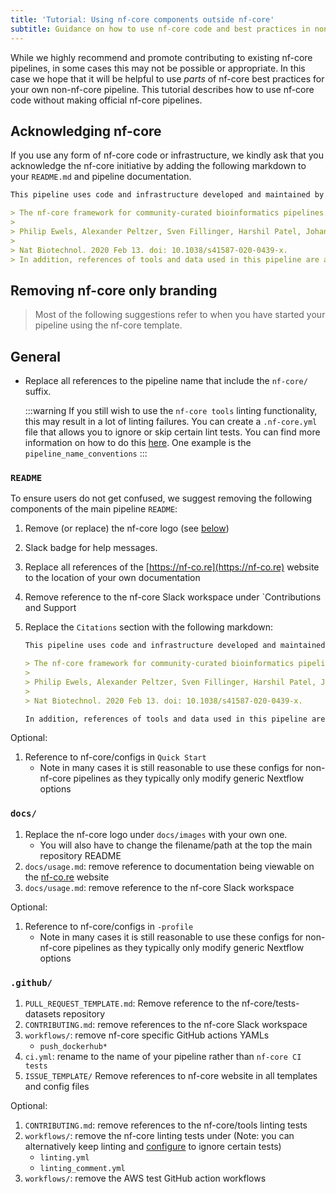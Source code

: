 ```yaml
---
title: 'Tutorial: Using nf-core components outside nf-core'
subtitle: Guidance on how to use nf-core code and best practices in non-nf-core pipelines.
---
```


While we highly recommend and promote contributing to existing nf-core pipelines, in some cases this may not be possible or appropriate. In this case we hope that it will be helpful to use _parts_ of nf-core best practices for your own non-nf-core pipeline. This tutorial describes how to use nf-core code without making official nf-core pipelines.

## Acknowledging nf-core

If you use any form of nf-core code or infrastructure, we kindly ask that you acknowledge the nf-core initiative by adding the following markdown to your `README.md` and pipeline documentation.

```markdown
This pipeline uses code and infrastructure developed and maintained by the [nf-core](https://nf-co.re) community, reused here under the [MIT license](https://github.com/nf-core/tools/blob/master/LICENSE).

> The nf-core framework for community-curated bioinformatics pipelines.
>
> Philip Ewels, Alexander Peltzer, Sven Fillinger, Harshil Patel, Johannes Alneberg, Andreas Wilm, Maxime Ulysse Garcia, Paolo Di Tommaso & Sven Nahnsen.
>
> Nat Biotechnol. 2020 Feb 13. doi: 10.1038/s41587-020-0439-x.
> In addition, references of tools and data used in this pipeline are as follows:
```

## Removing nf-core only branding

> Most of the following suggestions refer to when you have started your pipeline using the nf-core template.

## General

- Replace all references to the pipeline name that include the `nf-core/` suffix.

  :::warning
  If you still wish to use the `nf-core tools` linting functionality, this may result in a lot of linting failures. You can create a `.nf-core.yml` file that allows you to ignore or skip certain lint tests. You can find more information on how to do this [here](/tools/#linting-config). One example is the `pipeline_name_conventions`
  :::

### `README`

To ensure users do not get confused, we suggest removing the following components of the main pipeline `README`:

1. Remove (or replace) the nf-core logo (see [below](#docs))
2. Slack badge for help messages.
3. Replace all references of the [https://nf-co.re](https://nf-co.re) website to the location of your own documentation
4. Remove reference to the nf-core Slack workspace under `Contributions and Support
5. Replace the `Citations` section with the following markdown:

   ```markdown
   This pipeline uses code and infrastructure developed and maintained by the [nf-core](https://nf-co.re) initative, and reused here under the [MIT license](https://github.com/nf-core/tools/blob/master/LICENSE).

   > The nf-core framework for community-curated bioinformatics pipelines.
   >
   > Philip Ewels, Alexander Peltzer, Sven Fillinger, Harshil Patel, Johannes Alneberg, Andreas Wilm, Maxime Ulysse Garcia, Paolo Di Tommaso & Sven Nahnsen.
   >
   > Nat Biotechnol. 2020 Feb 13. doi: 10.1038/s41587-020-0439-x.

   In addition, references of tools and data used in this pipeline are as follows:
   ```

Optional:

1. Reference to nf-core/configs in `Quick Start`
   - Note in many cases it is still reasonable to use these configs for non-nf-core pipelines as they typically only modify generic Nextflow options

### `docs/`

1. Replace the nf-core logo under `docs/images` with your own one.
   - You will also have to change the filename/path at the top the main repository README
2. `docs/usage.md`: remove reference to documentation being viewable on the [nf-co.re](https://nf-co.re) website
3. `docs/usage.md`: remove reference to the nf-core Slack workspace

Optional:

1. Reference to nf-core/configs in `-profile`
   - Note in many cases it is still reasonable to use these configs for non-nf-core pipelines as they typically only modify generic Nextflow options

### `.github/`

1. `PULL_REQUEST_TEMPLATE.md`: Remove reference to the nf-core/tests-datasets repository
2. `CONTRIBUTING.md`: remove references to the nf-core Slack workspace
3. `workflows/`: remove nf-core specific GitHub actions YAMLs
   - `push_dockerhub*`
4. `ci.yml`: rename to the name of your pipeline rather than `nf-core CI tests`
5. `ISSUE_TEMPLATE/` Remove references to nf-core website in all templates and config files

Optional:

1. `CONTRIBUTING.md`: remove references to the nf-core/tools linting tests
2. `workflows/`: remove the nf-core linting tests under (Note: you can alternatively keep linting and [configure](#general) to ignore certain tests)
   - `linting.yml`
   - `linting_comment.yml`
3. `workflows/`: remove the AWS test GitHub action workflows

<!-- TODO: Using external module repositories -->
